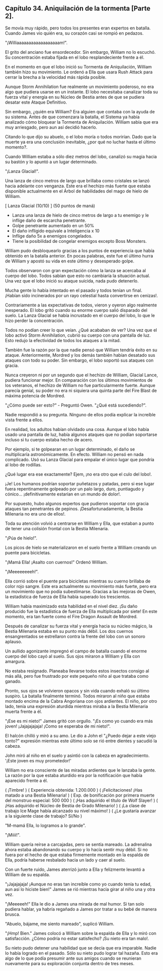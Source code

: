 
## Capítulo 34. Aniquilación de la tormenta [Parte 2].


Se movía muy rápido, pero todos los presentes eran expertos en batalla. Cuando James vio quién era, su corazón casi se rompió en pedazos.

"¡Williaaaaaaaaaaaaaaaaaam!".

El grito del anciano fue ensordecedor. Sin embargo, William no lo escuchó. Su concentración estaba fijada en el lobo resplandeciente frente a él.

En el momento en que el lobo inició su Tormenta de Aniquilación, William también hizo su movimiento. Le ordenó a Ella que usara Rush Attack para cerrar la brecha a la velocidad más rápida posible.

Aunque Storm Annihilation fue realmente un movimiento poderoso, no era algo que pudiera usarse en un instante. El lobo necesitaba canalizar toda su fuerza vital y energía en su Núcleo de Bestia antes de que se pudiera desatar este Ataque Definitivo.

Sin embargo, ¿quién era William? Era alguien que contaba con la ayuda de su sistema. Antes de que comenzara la batalla, el Sistema ya había analizado cómo bloquear la Tormenta de Aniquilación. William sabía que era muy arriesgado, pero aun así decidió hacerlo.

Citando lo que dijo su abuelo, o el lobo moría o todos morirían. Dado que la muerte ya era una conclusión inevitable, ¿por qué no luchar hasta el último momento?.

Cuando William estaba a sólo diez metros del lobo, canalizó su magia hacia su bastón y lo apuntó a un lugar determinado.

"¡Lanza Glacial!".

Una lanza de cinco metros de largo que brillaba como cristales se lanzó hacia adelante con venganza. Este era el hechizo más fuerte que estaba disponible actualmente en el Árbol de habilidades del mago de hielo de William.

[ Lanza Glacial (10/10) ]
(50 puntos de maná)
- Lanza una lanza de hielo de cinco metros de largo a tu enemigo y le inflige daño de escarcha penetrante.
- Golpe penetrante aumentado en un 50%
- El daño infligido equivale a Inteligencia x 10
- Inflige daño 5x a enemigos congelados.
- Tiene la posibilidad de congelar enemigos excepto Boss Monsters.

William pudo desbloquearlo gracias a los puntos de experiencia que había obtenido en la batalla anterior. En pocas palabras, este fue el último hurra de William y apostó su vida en este último y desesperado golpe.

Todos observaron con gran expectación cómo la lanza se acercaba al cuerpo del lobo. Todos sabían que esto no cambiaría la situación actual. Una vez que el lobo inició su ataque suicida, nada pudo detenerlo.

Mucha gente lo había intentado en el pasado y todos tenían un final. ¡Habían sido incinerados por un rayo celestial hasta convertirse en cenizas!.

Contrariamente a las expectativas de todos, vieron y oyeron algo realmente inesperado. El lobo gritó cuando su enorme cuerpo salió disparado del suelo. La Lanza Glacial se había incrustado en el cuerpo del lobo, lo que le hizo perder la concentración.

Todos no podían creer lo que veían. ¿Qué acababan de ver?
Una vez que el lobo activó Storm Annihilation, cubrió su cuerpo con una pantalla de luz. Esto redujo la efectividad de todos los ataques a la mitad.

También fue la razón por la que nadie pensó que William tendría éxito en su ataque. Anteriormente, Mordred y los demás también habían desatado sus ataques con todo su poder. Sin embargo, el lobo soportó sus ataques con gracia.

Nunca creyeron ni por un segundo que el hechizo de William, Glacial Lance, pudiera funcionar mejor. En comparación con los últimos movimientos de los veteranos, el hechizo de William no fue particularmente fuerte. Aunque parecía genial, su poder no era ni siquiera una quinta parte del Fire Blast de máxima potencia de Mordred.

"¿Cómo puede ser esto?" - Preguntó Owen. "¿Qué está sucediendo?".

Nadie respondió a su pregunta. Ninguno de ellos podía explicar la increíble vista frente a ellos.

En realidad, los adultos habían olvidado una cosa. Aunque el lobo había usado una pantalla de luz, había algunos ataques que no podían soportarse incluso si tu cuerpo estaba hecho de acero.

Por ejemplo, si te golpearan en un lugar determinado, el daño se multiplicaría astronómicamente. En efecto. William no pensó en nada complicado. Usó su Lanza Glacial para empalar el único lugar que pondría al lobo de rodillas.

¿Qué lugar era ese exactamente? Ejem, ¡no era otro que el culo del lobo!.

¡Je! Los humanos podrían soportar puñetazos y patadas, pero si ese lugar fuera repentinamente golpeado por un palo largo, duro, puntiagudo y cónico… ¡definitivamente estarían en un mundo de dolor!.

Por supuesto, hubo algunos expertos que pudieron soportar con gracia ataques tan penetrantes de pepinos. ¡Desafortunadamente, la Bestia Milenaria no era uno de ellos!.

Toda su atención volvió a centrarse en William y Ella, que estaban a punto de tener una colisión frontal con la Bestia Milenaria.

"¡Púa de hielo!".

Los picos de hielo se materializaron en el suelo frente a William creando un puente para bicicletas.

"¡Mamá Ella! ¡Asalto con cuernos!" Ordenó William.

"¡Meeeeeeeeh!".

Ella corrió sobre el puente para bicicletas mientras su cuerno brillaba de color rojo sangre. Este era actualmente su movimiento más fuerte, pero era un movimiento que no podía subestimarse. Gracias a las mejoras de Owen, la estadística de fuerza de Ella había superado los trescientos.

William había maximizado esta habilidad en el nivel diez. ¡Su daño producido fue la estadística de fuerza de Ella multiplicada por siete!
En este momento, era tan fuerte como el Fire Dragon Assault de Mordred.

Después de canalizar su fuerza vital y energía hacia su núcleo mágico, la Bestia Milenaria estaba en su punto más débil. Los dos cuernos ensangrentados se estrellaron contra la frente del lobo con un sonoro aplauso.

Un aullido agonizante impregnó el campo de batalla cuando el enorme cuerpo del lobo cayó al suelo. Sus ojos miraron a William y Ella con amargura.

No estaba resignado. Planeaba llevarse todos estos insectos consigo al más allá, pero fue frustrado por este pequeño niño al que trataba como ganado.

Pronto, sus ojos se volvieron opacos y sin vida cuando exhaló su último suspiro. La batalla finalmente terminó. Todos miraron al niño que estaba montado encima de la Cabra Angoriana con ojos ardientes.
El niño, por otro lado, tenía una expresión aturdida mientras miraba a la Bestia Milenaria muerta frente a él.

"¡Ese es mi nieto!" James gritó con orgullo. "¡Es como yo cuando era más joven! ¡Jajajajajaja! ¡Como se esperaba de mi nieto!".

El halcón chilló y miró a su amo. Le dio a John el "¿Puedo dejar a este viejo tonto?" expresión mientras este último solo se rió entre dientes y sacudió la cabeza.

John miró al niño en el suelo y asintió con la cabeza en agradecimiento. '¡Este joven es muy prometedor!'

William no era consciente de las miradas ardientes que le lanzaba la gente. La razón por la que estaba aturdido era por la notificación que había aparecido frente a él.

( ¡Timbre! )
( Experiencia obtenida: 1.200.000 )
( ¡Felicitaciones! ¡Has matado a una Bestia Milenaria! )
( Exp. de bonificación por primera muerte del monstruo especial: 500 000 )
( ¡Has adquirido el título de Wolf Slayer! )
( ¡Has adquirido el Núcleo de Bestia de Grado Milenario! )
( ¡La clase de trabajo Ice Mage había alcanzado su nivel máximo! )
( ¿Le gustaría avanzar a la siguiente clase de trabajo? Sí/No )

"M-mamá Ella, lo logramos a lo grande".

"¡Miiii!".

William quería reírse a carcajadas, pero se sentía mareado. La adrenalina ahora estaba abandonando su cuerpo y lo hacía sentir muy débil. Si no fuera por el hecho de que estaba firmemente montado en la espalda de Ella, podría haberse resbalado hacia un lado y caer al suelo.

Con un fuerte ruido, James aterrizó junto a Ella y felizmente levantó a William de su espalda.

"¡Jajajajaja! ¡Aunque no eras tan increíble como yo cuando tenía tu edad, aun así lo hiciste bien!" James se rió mientras hacía girar al niño una y otra vez.

"¡Meeeeeh!" Ella le dio a James una mirada de mal humor. Si tan solo pudiera hablar, ya habría regañado a James por tratar a su bebé de manera brusca.

"Abuelo, bájame, me siento mareado", suplicó William.

"¡Hmp! Bien." James colocó a William sobre la espalda de Ella y lo miró con satisfacción. ¿Cómo podría no estar satisfecho? ¡Su nieto era tan malo!.

Su nieto pudo detener una habilidad que se decía que era imparable. Nadie lo había logrado en el pasado. Sólo su nieto pudo lograr tal hazaña. Esto era algo de lo que podía presumir ante sus amigos cuando se reunieran nuevamente para su exploración conjunta dentro de tres meses.
